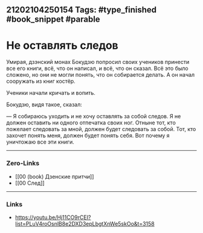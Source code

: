 21202104250154
Tags: #type_finished #book_snippet #parable
---
# Не оставлять следов

Умирая, дзэнский монах Бокудзю попросил своих учеников принести все его книги, всё, что он написал, и всё, что он сказал. Всё это было сложено, но они не могли понять, что он собирается делать. А он начал сооружать из книг костёр.

Ученики начали кричать и вопить.

Бокудзю, видя такое, сказал:

— Я собираюсь уходить и не хочу оставлять за собой следов. Я не должен оставить ни одного отпечатка своих ног. Отныне тот, кто пожелает следовать за мной, должен будет следовать за собой. Тот, кто захочет понять меня, должен будет понять себя. Вот почему я уничтожаю все эти книги.  

---
### Zero-Links
- [[00 (book) Дзенские притчи]]
- [[00 След]]
---
### Links
- https://youtu.be/Hj11CO9rCEI?list=PLuV4roOsnlB8e2DXD3epLbgtXnWe5skOo&t=3158